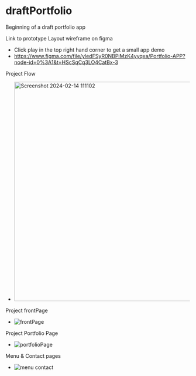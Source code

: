 # draftPortfolio
Beginning of a draft portfolio app

Link to prototype Layout wireframe on figma
- Click play in the top right hand corner to get a small app demo
- https://www.figma.com/file/yledFSyR0NBPiMzK4yyqxa/Portfolio-APP?node-id=0%3A1&t=HScSqCq3LO4CatBx-3

Project Flow
 - <img width="598" alt="Screenshot 2024-02-14 111102" src="https://github.com/Gennifire/draftPortfolio/assets/72698786/40515096-e8a6-4354-b0ce-c18edf78d5db">



Project frontPage
 - ![frontPage](https://user-images.githubusercontent.com/72698786/205440429-e66dc06f-2a62-471e-aab9-845da54e1c97.png)



Project Portfolio Page
- ![portfolioPage](https://user-images.githubusercontent.com/72698786/205440446-5abe83be-10a6-4fc0-ae31-5b16cd6ea611.png)



Menu & Contact pages
- ![menu contact](https://user-images.githubusercontent.com/72698786/205440550-d4ecf37a-b318-4ec6-9409-958a1c870ed0.png)


